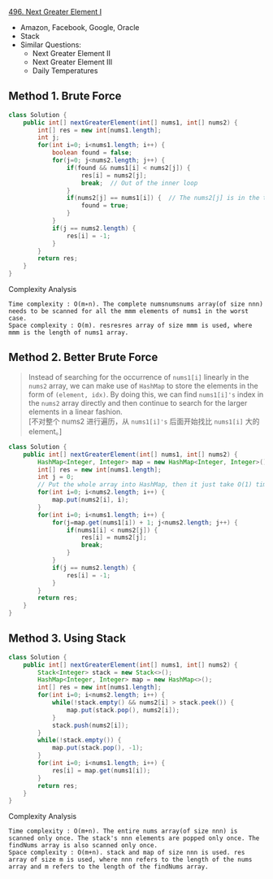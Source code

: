 [496. Next Greater Element I](https://leetcode.com/problems/next-greater-element-i/)

* Amazon, Facebook, Google, Oracle
* Stack
* Similar Questions:
    * Next Greater Element II
    * Next Greater Element III
    * Daily Temperatures
    
    
## Method 1. Brute Force
```java 
class Solution {
    public int[] nextGreaterElement(int[] nums1, int[] nums2) {
        int[] res = new int[nums1.length];
        int j;
        for(int i=0; i<nums1.length; i++) {
            boolean found = false;
            for(j=0; j<nums2.length; j++) {
                if(found && nums1[i] < nums2[j]) {  
                    res[i] = nums2[j];
                    break;  // Out of the inner loop
                }
                if(nums2[j] == nums1[i]) {  // The nums2[j] is in the target array
                    found = true;
                }
            }
            if(j == nums2.length) {
                res[i] = -1;
            }
        }
        return res;
    }
}
```
Complexity Analysis

    Time complexity : O(m∗n). The complete numsnumsnums array(of size nnn) needs to be scanned for all the mmm elements of nums1 in the worst case.
    Space complexity : O(m). resresres array of size mmm is used, where mmm is the length of nums1 array.


## Method 2. Better Brute Force
> Instead of searching for the occurrence of `nums1[i]` linearly in the `nums2` array,
> we can make use of `HashMap` to store the elements in the form of `(element, idx)`.
> By doing this, we can find `nums1[i]'s` index in the `nums2` array directly and then continue to search for the larger elements in a linear fashion.          
> [不对整个 nums2 进行遍历，从 `nums1[i]'s` 后面开始找比 `nums1[i]` 大的 element。]
```java 
class Solution {
    public int[] nextGreaterElement(int[] nums1, int[] nums2) {
        HashMap<Integer, Integer> map = new HashMap<Integer, Integer>();
        int[] res = new int[nums1.length];
        int j = 0;
        // Put the whole array into HashMap, then it just take O(1) time to find 
        for(int i=0; i<nums2.length; i++) {
            map.put(nums2[i], i);
        }
        for(int i=0; i<nums1.length; i++) {
            for(j=map.get(nums1[i]) + 1; j<nums2.length; j++) {
                if(nums1[i] < nums2[j]) {
                    res[i] = nums2[j];
                    break;
                }
            }
            if(j == nums2.length) {
                res[i] = -1;
            }
        }
        return res;
    }
}
```


## Method 3. Using Stack
```java 
class Solution {
    public int[] nextGreaterElement(int[] nums1, int[] nums2) {
        Stack<Integer> stack = new Stack<>();
        HashMap<Integer, Integer> map = new HashMap<>();
        int[] res = new int[nums1.length];
        for(int i=0; i<nums2.length; i++) {
            while(!stack.empty() && nums2[i] > stack.peek()) {
                map.put(stack.pop(), nums2[i]);
            }
            stack.push(nums2[i]);
        }
        while(!stack.empty()) {
            map.put(stack.pop(), -1);
        }
        for(int i=0; i<nums1.length; i++) {
            res[i] = map.get(nums1[i]);
        }
        return res;
    }
}
```
Complexity Analysis

    Time complexity : O(m+n). The entire nums array(of size nnn) is scanned only once. The stack's nnn elements are popped only once. The findNums array is also scanned only once.
    Space complexity : O(m+n). stack and map of size nnn is used. res array of size m is used, where nnn refers to the length of the nums array and m refers to the length of the findNums array.







